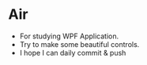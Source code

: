# Air
- For studying WPF Application.
- Try to make some beautiful controls.
- I hope I can daily commit & push
